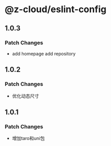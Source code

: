 # @z-cloud/eslint-config

## 1.0.3

### Patch Changes

- add homepage add repository

## 1.0.2

### Patch Changes

- 优化动态尺寸

## 1.0.1

### Patch Changes

- 增加taro和uni包
